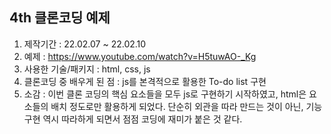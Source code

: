 ## 4th 클론코딩 예제
1. 제작기간 : 22.02.07 ~ 22.02.10
2. 예제 : https://www.youtube.com/watch?v=H5tuwAO-_Kg
3. 사용한 기술/패키지 : html, css, js
4. 클론코딩 중 배우게 된 점 : js를 본격적으로 활용한 To-do list 구현
5. 소감 : 이번 클론 코딩의 핵심 요소들을 모두 js로 구현하기 시작하였고, html은 요소들의 배치 정도로만 활용하게 되었다. 단순히 외관을 따라 만드는 것이 아닌, 기능 구현 역시 따라하게 되면서 점점 코딩에 재미가 붙은 것 같다.
